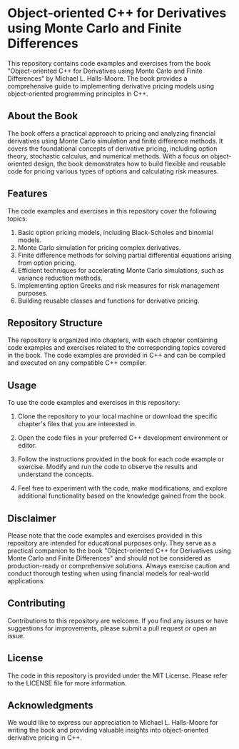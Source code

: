 # Object-oriented C++ for Derivatives using Monte Carlo and Finite Differences

This repository contains code examples and exercises from the book "Object-oriented C++ for Derivatives using Monte Carlo and Finite Differences" by Michael L. Halls-Moore. The book provides a comprehensive guide to implementing derivative pricing models using object-oriented programming principles in C++.

## About the Book

The book offers a practical approach to pricing and analyzing financial derivatives using Monte Carlo simulation and finite difference methods. It covers the foundational concepts of derivative pricing, including option theory, stochastic calculus, and numerical methods. With a focus on object-oriented design, the book demonstrates how to build flexible and reusable code for pricing various types of options and calculating risk measures.

## Features

The code examples and exercises in this repository cover the following topics:

1. Basic option pricing models, including Black-Scholes and binomial models.
2. Monte Carlo simulation for pricing complex derivatives.
3. Finite difference methods for solving partial differential equations arising from option pricing.
4. Efficient techniques for accelerating Monte Carlo simulations, such as variance reduction methods.
5. Implementing option Greeks and risk measures for risk management purposes.
6. Building reusable classes and functions for derivative pricing.

## Repository Structure

The repository is organized into chapters, with each chapter containing code examples and exercises related to the corresponding topics covered in the book. The code examples are provided in C++ and can be compiled and executed on any compatible C++ compiler.

## Usage

To use the code examples and exercises in this repository:

1. Clone the repository to your local machine or download the specific chapter's files that you are interested in.

2. Open the code files in your preferred C++ development environment or editor.

3. Follow the instructions provided in the book for each code example or exercise. Modify and run the code to observe the results and understand the concepts.

4. Feel free to experiment with the code, make modifications, and explore additional functionality based on the knowledge gained from the book.

## Disclaimer

Please note that the code examples and exercises provided in this repository are intended for educational purposes only. They serve as a practical companion to the book "Object-oriented C++ for Derivatives using Monte Carlo and Finite Differences" and should not be considered as production-ready or comprehensive solutions. Always exercise caution and conduct thorough testing when using financial models for real-world applications.

## Contributing

Contributions to this repository are welcome. If you find any issues or have suggestions for improvements, please submit a pull request or open an issue.

## License

The code in this repository is provided under the MIT License. Please refer to the LICENSE file for more information.

## Acknowledgments

We would like to express our appreciation to Michael L. Halls-Moore for writing the book and providing valuable insights into object-oriented derivative pricing in C++.
